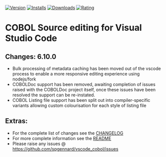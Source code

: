 [![Version](https://vsmarketplacebadge.apphb.com/version/bitlang.cobol.svg)](https://marketplace.visualstudio.com/items?itemName=bitlang.cobol) [![Installs](https://vsmarketplacebadge.apphb.com/installs-short/bitlang.cobol.svg)](https://marketplace.visualstudio.com/items?itemName=bitlang.cobol) [![Downloads](https://vsmarketplacebadge.apphb.com/downloads-short/bitlang.cobol.svg)](https://marketplace.visualstudio.com/items?itemName=bitlang.cobol) [![Rating](https://vsmarketplacebadge.apphb.com/rating-star/bitlang.cobol.svg)](https://marketplace.visualstudio.com/items?itemName=bitlang.cobol)

# COBOL Source editing for Visual Studio Code

## Changes: 6.10.0

- Bulk processing of metadata caching has been moved out of the vscode process to enable a more responsive editing experience using nodejs/fork
- COBOLDoc support has been removed, awaiting completion of issues raised with the COBOLDoc project itself, once these issues have been resolved the support can be re-instated.
- COBOL Listing file support has been split out into compiler-specific variants allowing custom colourisation for each style of listing file


## Extras:
- For the complete list of changes see the [CHANGELOG](CHANGELOG.md)
- For more complete information see the [README](README.md)
- Please raise any issues @ https://github.com/spgennard/vscode_cobol/issues
